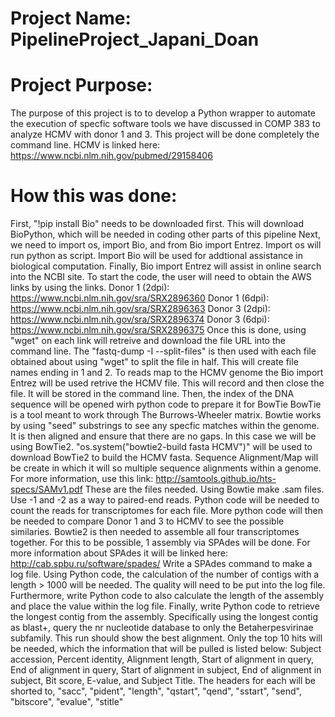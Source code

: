 # Project Name: PipelineProject_Japani_Doan
# Project Purpose:
   The purpose of this project is to to develop a Python wrapper to automate the execution of specfic software tools we have discussed in COMP 383 to analyze HCMV with donor 1 and 3. This project will be done completely the command line.
   HCMV is linked here: https://www.ncbi.nlm.nih.gov/pubmed/29158406
# How this was done:
   First, "!pip install Bio" needs to be downloaded first. This will download BioPython, which will be needed in coding other parts of this pipeline 
   Next, we need to import os, import Bio, and from Bio import Entrez. Import os will run python as script. Import Bio will be used for addtional assistance in  biological computation. Finally, Bio import Entrez will assist in online search into the NCBI site.
   To start the code, the user will need to obtain the AWS links by using the links.
Donor 1 (2dpi): https://www.ncbi.nlm.nih.gov/sra/SRX2896360
Donor 1 (6dpi): https://www.ncbi.nlm.nih.gov/sra/SRX2896363 
Donor 3 (2dpi): https://www.ncbi.nlm.nih.gov/sra/SRX2896374 
Donor 3 (6dpi): https://www.ncbi.nlm.nih.gov/sra/SRX2896375
   Once this is done, using "wget" on each link will retreive and download the file URL into the command line.
   The "fastq-dump -I --split-files" is then used with each file obtained about using "wget" to split the file in half. This will create file names ending in 1 and 2.
   To reads map to the HCMV genome the Bio import Entrez will be used retrive the HCMV file. This will record and then close the file. It will be stored in the command line. 
   Then, the index of the DNA sequence will be opened wirh python code to prepare it for BowTie 
   BowTie is a tool meant to work through The Burrows-Wheeler matrix. Bowtie works by using "seed" substrings to see any specfic matches within the genome. It is then aligned and ensure that there are no gaps. In this case we will be using BowTie2. "os.system("bowtie2-build fasta HCMV")" will be used to download BowTie2 to build the HCMV fasta. 
  Sequence Alignment/Map will be create in which it will so multiple sequence alignments within a genome. For more information, use this link:  http://samtools.github.io/hts-specs/SAMv1.pdf
 These are the files needed. Using Bowtie make .sam files. Use -1 and -2 as a way to paired-end reads.
 Python code will be needed to count the reads for transcriptomes for each file. 
 More python code will then be needed to compare Donor 1 and 3 to HCMV to see the possible similaries. 
 Bowtie2 is then needed to assemble all four transcriptomes together. For this to be possible, 1 assembly via SPAdes will be done. For more information about SPAdes it will be linked here: http://cab.spbu.ru/software/spades/
 Write a SPAdes command to make a log file. 
 Using Python code, the calculation of the number of contigs with a length > 1000 will be needed. The quality will need to be put into the log file. Furthermore, write Python code to also calculate the length of the assembly and place the value within the log file. 
 Finally, write Python code to retrieve the longest contig from the assembly. Specifically using the longest contig as blast+, query the nr nucleotide database to only the Betaherpesvirinae subfamily. This run should show the best alignment. Only the top 10 hits will be needed, which the information that will be pulled is listed below: 
Subject accession, Percent identity, Alignment length, Start of alignment in query, End of alignment in query, Start of alignment in subject, End of alignment in subject, Bit score, E-value, and Subject Title.
 The headers for each will be shorted to, "sacc", "pident", "length", "qstart", "qend", "sstart", "send", "bitscore", "evalue", "stitle"
